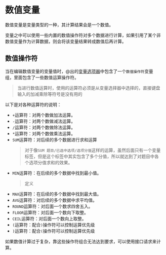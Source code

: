 # 数值变量

数值变量是变量类型的一种，其计算结果会是一个数值。

变量之中可以使用一些内置的数值操作符对多个数据进行计算，如果引用了某个非数值变量作为计算数据，则会将该变量结果转成数值后再计算。

## 数值操作符
当在编辑数值变量的变量值时，@出的[变量选项器](./usage.md#变量选择器)中包含了一个`数值操作符`变量组，里面包含了一些数值运算操作符。

> 当进行数值运算时，使用的运算符必须是从变量选择器中选择的，直接键盘输入的加减乘除等符号是没有用的

以下是对各种运算符的说明：

+ `+`运算符：对两个数做加法运算。
+ `-`运算符：对两个数做减法运算。
+ `/`运算符：对两个数做除法运算。
+ `*`运算符：对两个数做乘法运算。
+ `SUM`运算符：对后续的多个数据进行求和运算
    > 对于像`SUM 题目/已选中选项/选项分值`这样的运算，虽然后面只有一个变量标签，但是这个标签中其实包含了多个分值，所以就达到了对题目中各个选项分值求和的效果。
+ `MIN`运算符：在后续的多个数据中找到最小值。
    > 定义
+ `MAX`运算符：在后续的多个数据中找到最大值。
+ `AVG`运算符：对后续的多个数据中求平均值。
+ `ROUND`运算符：对后面一个数求四舍五入。
+ `FLOOR`运算符：对后面一个数向下取整。
+ `CEIL`运算符：对后面一个数向上取整。
+ `(`运算符：配合`)`操作符可以控制运算优先级
+ `)`运算符：配合`(`操作符可以控制运算优先级

如果数值计算过于复杂，靠这些操作符组合无法达到要求，可以使用接口请求来计算。



